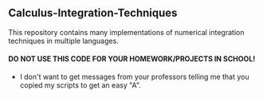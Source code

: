 ## Calculus-Integration-Techniques

This repository contains many implementations of numerical integration techniques in multiple languages.

#### DO NOT USE THIS CODE FOR YOUR HOMEWORK/PROJECTS IN SCHOOL!
- I don't want to get messages from your professors telling me that you copied my scripts to get an easy "A".
